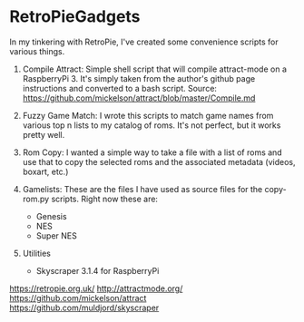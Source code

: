 # RetroPieGadgets

In my tinkering with RetroPie, I've created some convenience scripts for various
things.

1. Compile Attract: Simple shell script that will compile attract-mode on  a RaspberryPi 3. It's simply taken
from the author's github page instructions and converted to a bash script. Source: https://github.com/mickelson/attract/blob/master/Compile.md

2. Fuzzy Game Match: I wrote this scripts to match game names from various top n lists to my
catalog of roms. It's not perfect, but it works pretty well.

3. Rom Copy: I wanted a simple way to take a file with a list of roms and use that to copy the selected roms
and the associated metadata (videos, boxart, etc.)

4. Gamelists: These are the files I have used as source files for the copy-rom.py scripts. Right now these are:
    * Genesis
    * NES
    * Super NES

5. Utilities
    * Skyscraper 3.1.4 for RaspberryPi

https://retropie.org.uk/
http://attractmode.org/
https://github.com/mickelson/attract
https://github.com/muldjord/skyscraper
